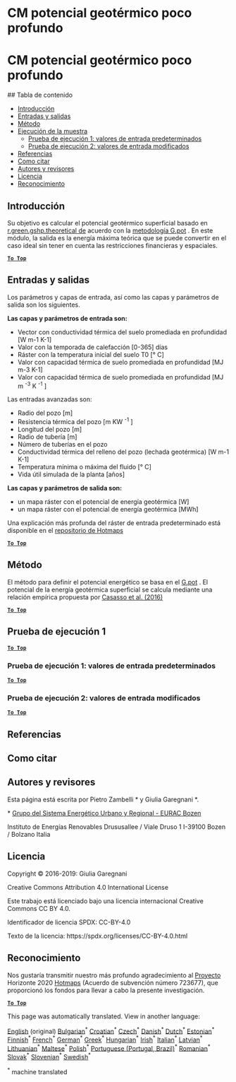 <h1> <a class="anchor" id="cm-shallow-geothermal-potential" href="#cm-shallow-geothermal-potential"><i class="fa fa-link"></i></a> CM potencial geotérmico poco profundo </h1><h1> <a class="anchor" id="cm-shallow-geothermal-potential" href="#cm-shallow-geothermal-potential"><i class="fa fa-link"></i></a> CM potencial geotérmico poco profundo </h1><p> ## Tabla de contenido </p><ul><li> <a href="#introduction">Introducción</a> </li><li> <a href="#inputs-and-outputs">Entradas y salidas</a> </li><li> <a href="#method">Método</a> </li><li> <a href="#sample-run">Ejecución de la muestra</a> <ul><li> <a href="#test-run-1-default-input-values">Prueba de ejecución 1: valores de entrada predeterminados</a> </li><li> <a href="#test-run-2-modified-input-values">Prueba de ejecución 2: valores de entrada modificados</a> </li></ul></li><li> <a href="#references">Referencias</a> </li><li> <a href="#how-to-cite">Como citar</a> </li><li> <a href="#authors-and-reviewers">Autores y revisores</a> </li><li> <a href="#license">Licencia</a> </li><li> <a href="#acknowledgement">Reconocimiento</a> </li></ul><h2> <a class="anchor" id="introduction" href="#introduction"><i class="fa fa-link"></i></a> Introducción </h2><p> Su objetivo es calcular el potencial geotérmico superficial basado en <a href="https://grass.osgeo.org/grass76/manuals/addons/r.green.gshp.theoretical.html">r.green.gshp.theoretical de</a> acuerdo con la <a href="https://www.sciencedirect.com/science/article/pii/S0360544216303358">metodología G.pot</a> . En este módulo, la salida es la energía máxima teórica que se puede convertir en el caso ideal sin tener en cuenta las restricciones financieras y espaciales. </p><p><ins> <code><strong><a href="#table-of-contents">To Top</a></strong></code> </ins> </p><h2> <a class="anchor" id="inputs-and-outputs" href="#inputs-and-outputs"><i class="fa fa-link"></i></a> Entradas y salidas </h2><p> Los parámetros y capas de entrada, así como las capas y parámetros de salida son los siguientes. </p><p> <strong>Las capas y parámetros de entrada son:</strong> </p><ul><li> Vector con conductividad térmica del suelo promediada en profundidad [W m-1 K-1] </li><li> Valor con la temporada de calefacción [0-365] días </li><li> Ráster con la temperatura inicial del suelo T0 [° C] </li><li> Valor con capacidad térmica de suelo promediada en profundidad [MJ m-3 K-1] </li><li> Valor con capacidad térmica de suelo promediada en profundidad [MJ m <sup>-3</sup> K <sup>-1</sup> ] </li></ul><p> Las entradas avanzadas son: </p><ul><li> Radio del pozo [m] </li><li> Resistencia térmica del pozo [m KW <sup>-1</sup> ] </li><li> Longitud del pozo [m] </li><li> Radio de tubería [m] </li><li> Número de tuberías en el pozo </li><li> Conductividad térmica del relleno del pozo (lechada geotérmica) [W m-1 K-1] </li><li> Temperatura mínima o máxima del fluido [° C] </li><li> Vida útil simulada de la planta [años] </li></ul><p> <strong>Las capas y parámetros de salida son:</strong> </p><ul><li> un mapa ráster con el potencial de energía geotérmica [W] </li><li> un mapa ráster con el potencial de energía geotérmica [MWh] </li></ul><p> Una explicación más profunda del ráster de entrada predeterminado está disponible en el <a href="https://gitlab.com/hotmaps/potential/potential_geothermal_raster">repositorio de Hotmaps</a> </p><p><ins> <code><strong><a href="#table-of-contents">To Top</a></strong></code> </ins> </p><h2> <a class="anchor" id="method" href="#method"><i class="fa fa-link"></i></a> Método </h2><p> El método para definir el potencial energético se basa en el <a href="https://www.sciencedirect.com/science/article/pii/S0360544216303358">G.pot</a> . El potencial de la energía geotérmica superficial se calcula mediante una relación empírica propuesta por <a href="https://www.sciencedirect.com/science/article/pii/S0360544216303358">Casasso et al. (2016)</a> </p><p><ins> <code><strong><a href="#table-of-contents">To Top</a></strong></code> </ins> </p><h2> <a class="anchor" id="test-run-1" href="#test-run-1"><i class="fa fa-link"></i></a> Prueba de ejecución 1 </h2><p><ins> <code><strong><a href="#table-of-contents">To Top</a></strong></code> </ins> </p><h3> <a class="anchor" id="test-run-1--default-input-values" href="#test-run-1--default-input-values"><i class="fa fa-link"></i></a> Prueba de ejecución 1: valores de entrada predeterminados </h3><p><ins> <code><strong><a href="#table-of-contents">To Top</a></strong></code> </ins> </p><h3> <a class="anchor" id="test-run-2--modified-input-values" href="#test-run-2--modified-input-values"><i class="fa fa-link"></i></a> Prueba de ejecución 2: valores de entrada modificados </h3><p><ins> <code><strong><a href="#table-of-contents">To Top</a></strong></code> </ins> </p><h2> <a class="anchor" id="references" href="#references"><i class="fa fa-link"></i></a> Referencias </h2><h2> <a class="anchor" id="how-to-cite" href="#how-to-cite"><i class="fa fa-link"></i></a> Como citar </h2><h2> <a class="anchor" id="authors-and-reviewers" href="#authors-and-reviewers"><i class="fa fa-link"></i></a> Autores y revisores </h2><p> Esta página está escrita por Pietro Zambelli * y Giulia Garegnani *. </p><p> * <a href="http://www.eurac.edu/en/research/technologies/renewableenergy/researchfields/Pages/Energy-strategies-and-planning.aspx">Grupo del Sistema Energético Urbano y Regional - EURAC Bozen</a> </p><p> Instituto de Energías Renovables Drususallee / Viale Druso 1 I-39100 Bozen / Bolzano Italia </p><h2> <a class="anchor" id="license" href="#license"><i class="fa fa-link"></i></a> Licencia </h2><p> Copyright © 2016-2019: Giulia Garegnani </p><p> Creative Commons Attribution 4.0 International License </p><p> Este trabajo está licenciado bajo una licencia internacional Creative Commons CC BY 4.0. </p><p> Identificador de licencia SPDX: CC-BY-4.0 </p><p> Texto de la licencia: https://spdx.org/licenses/CC-BY-4.0.html </p><h2> <a class="anchor" id="acknowledgement" href="#acknowledgement"><i class="fa fa-link"></i></a> Reconocimiento </h2><p> Nos gustaría transmitir nuestro más profundo agradecimiento al <a href="https://www.hotmaps-project.eu">Proyecto</a> Horizonte 2020 <a href="https://www.hotmaps-project.eu">Hotmaps</a> (Acuerdo de subvención número 723677), que proporcionó los fondos para llevar a cabo la presente investigación. </p><p><ins> <code><strong><a href="#table-of-contents">To Top</a></strong></code> </ins> </p>
<!--- THIS IS A SUPER UNIQUE IDENTIFIER -->

This page was automatically translated. View in another language:

[English](../en/CM-Shallow-geothermal-potential) (original) [Bulgarian](../bg/CM-Shallow-geothermal-potential)<sup>\*</sup> [Croatian](../hr/CM-Shallow-geothermal-potential)<sup>\*</sup> [Czech](../cs/CM-Shallow-geothermal-potential)<sup>\*</sup> [Danish](../da/CM-Shallow-geothermal-potential)<sup>\*</sup> [Dutch](../nl/CM-Shallow-geothermal-potential)<sup>\*</sup> [Estonian](../et/CM-Shallow-geothermal-potential)<sup>\*</sup> [Finnish](../fi/CM-Shallow-geothermal-potential)<sup>\*</sup> [French](../fr/CM-Shallow-geothermal-potential)<sup>\*</sup> [German](../de/CM-Shallow-geothermal-potential)<sup>\*</sup> [Greek](../el/CM-Shallow-geothermal-potential)<sup>\*</sup> [Hungarian](../hu/CM-Shallow-geothermal-potential)<sup>\*</sup> [Irish](../ga/CM-Shallow-geothermal-potential)<sup>\*</sup> [Italian](../it/CM-Shallow-geothermal-potential)<sup>\*</sup> [Latvian](../lv/CM-Shallow-geothermal-potential)<sup>\*</sup> [Lithuanian](../lt/CM-Shallow-geothermal-potential)<sup>\*</sup> [Maltese](../mt/CM-Shallow-geothermal-potential)<sup>\*</sup> [Polish](../pl/CM-Shallow-geothermal-potential)<sup>\*</sup> [Portuguese (Portugal, Brazil)](../pt/CM-Shallow-geothermal-potential)<sup>\*</sup> [Romanian](../ro/CM-Shallow-geothermal-potential)<sup>\*</sup> [Slovak](../sk/CM-Shallow-geothermal-potential)<sup>\*</sup> [Slovenian](../sl/CM-Shallow-geothermal-potential)<sup>\*</sup>  [Swedish](../sv/CM-Shallow-geothermal-potential)<sup>\*</sup> 

<sup>\*</sup> machine translated
